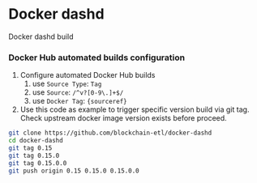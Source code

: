 # Docker dashd
Docker dashd build

### Docker Hub automated builds configuration
1. Configure automated Docker Hub builds
    1. use `Source Type`: `Tag`
    1. use  `Source`: `/^v?[0-9\.]+$/`
    1. use `Docker Tag`: `{sourceref}`
1. Use this code as example to trigger specific version build via git tag. Check upstream docker image version exists before proceed.
```bash
git clone https://github.com/blockchain-etl/docker-dashd
cd docker-dashd
git tag 0.15
git tag 0.15.0
git tag 0.15.0.0
git push origin 0.15 0.15.0 0.15.0.0
```
